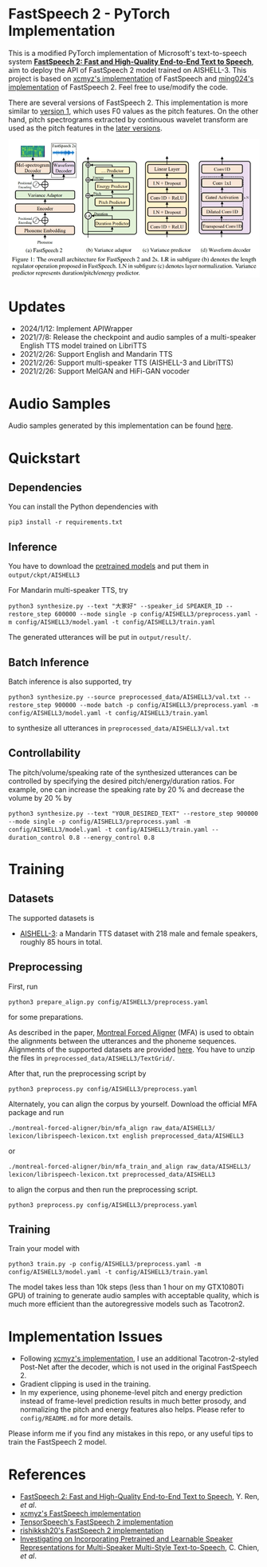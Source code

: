 # FastSpeech 2 - PyTorch Implementation

This is a modified PyTorch implementation of Microsoft's text-to-speech system [**FastSpeech 2: Fast and High-Quality End-to-End Text to Speech**](https://arxiv.org/abs/2006.04558v1), aim to deploy the API of FastSpeech 2 model trained on AISHELL-3.
This project is based on [xcmyz's implementation](https://github.com/xcmyz/FastSpeech) of FastSpeech and [ming024's implementation](https://github.com/ming024/FastSpeech2) of FastSpeech 2. Feel free to use/modify the code.

There are several versions of FastSpeech 2.
This implementation is more similar to [version 1](https://arxiv.org/abs/2006.04558v1), which uses F0 values as the pitch features.
On the other hand, pitch spectrograms extracted by continuous wavelet transform are used as the pitch features in the [later versions](https://arxiv.org/abs/2006.04558).

![](./img/model.png)

# Updates
- 2024/1/12: Implement APIWrapper
- 2021/7/8: Release the checkpoint and audio samples of a multi-speaker English TTS model trained on LibriTTS
- 2021/2/26: Support English and Mandarin TTS
- 2021/2/26: Support multi-speaker TTS (AISHELL-3 and LibriTTS)
- 2021/2/26: Support MelGAN and HiFi-GAN vocoder

# Audio Samples
Audio samples generated by this implementation can be found [here](https://ming024.github.io/FastSpeech2/). 

# Quickstart

## Dependencies
You can install the Python dependencies with
```
pip3 install -r requirements.txt
```

## Inference

You have to download the [pretrained models](https://drive.google.com/drive/folders/1DOhZGlTLMbbAAFZmZGDdc77kz1PloS7F?usp=sharing) and put them in ``output/ckpt/AISHELL3``

For Mandarin multi-speaker TTS, try
```
python3 synthesize.py --text "大家好" --speaker_id SPEAKER_ID --restore_step 600000 --mode single -p config/AISHELL3/preprocess.yaml -m config/AISHELL3/model.yaml -t config/AISHELL3/train.yaml
```

The generated utterances will be put in ``output/result/``.

## Batch Inference
Batch inference is also supported, try

```
python3 synthesize.py --source preprocessed_data/AISHELL3/val.txt --restore_step 900000 --mode batch -p config/AISHELL3/preprocess.yaml -m config/AISHELL3/model.yaml -t config/AISHELL3/train.yaml
```
to synthesize all utterances in ``preprocessed_data/AISHELL3/val.txt``

## Controllability
The pitch/volume/speaking rate of the synthesized utterances can be controlled by specifying the desired pitch/energy/duration ratios.
For example, one can increase the speaking rate by 20 % and decrease the volume by 20 % by

```
python3 synthesize.py --text "YOUR_DESIRED_TEXT" --restore_step 900000 --mode single -p config/AISHELL3/preprocess.yaml -m config/AISHELL3/model.yaml -t config/AISHELL3/train.yaml --duration_control 0.8 --energy_control 0.8
```

# Training

## Datasets

The supported datasets is

- [AISHELL-3](http://www.aishelltech.com/aishell_3): a Mandarin TTS dataset with 218 male and female speakers, roughly 85 hours in total.

## Preprocessing

First, run 
```
python3 prepare_align.py config/AISHELL3/preprocess.yaml
```
for some preparations.

As described in the paper, [Montreal Forced Aligner](https://montreal-forced-aligner.readthedocs.io/en/latest/) (MFA) is used to obtain the alignments between the utterances and the phoneme sequences.
Alignments of the supported datasets are provided [here](https://drive.google.com/drive/folders/1DBRkALpPd6FL9gjHMmMEdHODmkgNIIK4?usp=sharing).
You have to unzip the files in ``preprocessed_data/AISHELL3/TextGrid/``.

After that, run the preprocessing script by
```
python3 preprocess.py config/AISHELL3/preprocess.yaml
```

Alternately, you can align the corpus by yourself. 
Download the official MFA package and run
```
./montreal-forced-aligner/bin/mfa_align raw_data/AISHELL3/ lexicon/librispeech-lexicon.txt english preprocessed_data/AISHELL3
```
or
```
./montreal-forced-aligner/bin/mfa_train_and_align raw_data/AISHELL3/ lexicon/librispeech-lexicon.txt preprocessed_data/AISHELL3
```

to align the corpus and then run the preprocessing script.
```
python3 preprocess.py config/AISHELL3/preprocess.yaml
```

## Training

Train your model with
```
python3 train.py -p config/AISHELL3/preprocess.yaml -m config/AISHELL3/model.yaml -t config/AISHELL3/train.yaml
```

The model takes less than 10k steps (less than 1 hour on my GTX1080Ti GPU) of training to generate audio samples with acceptable quality, which is much more efficient than the autoregressive models such as Tacotron2.

# Implementation Issues

- Following [xcmyz's implementation](https://github.com/xcmyz/FastSpeech), I use an additional Tacotron-2-styled Post-Net after the decoder, which is not used in the original FastSpeech 2.
- Gradient clipping is used in the training.
- In my experience, using phoneme-level pitch and energy prediction instead of frame-level prediction results in much better prosody, and normalizing the pitch and energy features also helps. Please refer to ``config/README.md`` for more details.

Please inform me if you find any mistakes in this repo, or any useful tips to train the FastSpeech 2 model.

# References
- [FastSpeech 2: Fast and High-Quality End-to-End Text to Speech](https://arxiv.org/abs/2006.04558), Y. Ren, *et al*.
- [xcmyz's FastSpeech implementation](https://github.com/xcmyz/FastSpeech)
- [TensorSpeech's FastSpeech 2 implementation](https://github.com/TensorSpeech/TensorflowTTS)
- [rishikksh20's FastSpeech 2 implementation](https://github.com/rishikksh20/FastSpeech2)
- [Investigating on Incorporating Pretrained and Learnable Speaker Representations for Multi-Speaker Multi-Style Text-to-Speech](https://arxiv.org/abs/2103.04088), C. Chien, *et al*.

